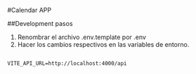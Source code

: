 #Calendar APP




##Development pasos

1. Renombrar el archivo .env.template por .env
2. Hacer los cambios respectivos en las variables de entorno.


```

VITE_API_URL=http://localhost:4000/api

```
